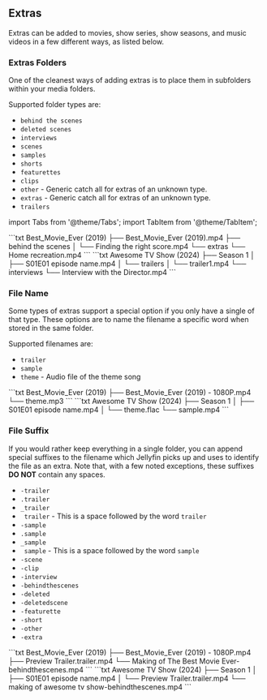 <!-- markdownlint-disable MD041 -->

## Extras

Extras can be added to movies, show series, show seasons, and music videos in a few different ways, as listed below.

### Extras Folders

One of the cleanest ways of adding extras is to place them in subfolders within your media folders.

Supported folder types are:

- `behind the scenes`
- `deleted scenes`
- `interviews`
- `scenes`
- `samples`
- `shorts`
- `featurettes`
- `clips`
- `other` - Generic catch all for extras of an unknown type.
- `extras` - Generic catch all for extras of an unknown type.
- `trailers`

import Tabs from '@theme/Tabs';
import TabItem from '@theme/TabItem';

<Tabs defaultValue={props.defaultTab}>
<TabItem value="movies" label="Movies">
```txt
Best_Movie_Ever (2019)
├── Best_Movie_Ever (2019).mp4
├── behind the scenes
│   └── Finding the right score.mp4
└── extras
    └── Home recreation.mp4
```
</TabItem>
<TabItem value="shows" label="Shows">
```txt
Awesome TV Show (2024)
├── Season 1
│   ├── S01E01 episode name.mp4
│   └── trailers
│       └── trailer1.mp4
└── interviews
    └── Interview with the Director.mp4
```
</TabItem>
</Tabs>

### File Name

Some types of extras support a special option if you only have a single of that type. These options are to name the filename a specific word when stored in the same folder.

Supported filenames are:

- `trailer`
- `sample`
- `theme` - Audio file of the theme song

<Tabs defaultValue={props.defaultTab}>
<TabItem value="movies" label="Movies">
```txt
Best_Movie_Ever (2019)
├── Best_Movie_Ever (2019) - 1080P.mp4
└── theme.mp3
```
</TabItem>
<TabItem value="shows" label="Shows">
```txt
Awesome TV Show (2024)
├── Season 1
│   ├── S01E01 episode name.mp4
│   └── theme.flac
└── sample.mp4
```
</TabItem>
</Tabs>

### File Suffix

If you would rather keep everything in a single folder, you can append special suffixes to the filename which Jellyfin picks up and uses to identify the file as an extra. Note that, with a few noted exceptions, these suffixes **DO NOT** contain any spaces.

<!-- markdownlint-disable MD038 -->

- `-trailer`
- `.trailer`
- `_trailer`
- ` trailer` - This is a space followed by the word `trailer`
- `-sample`
- `.sample`
- `_sample`
- ` sample` - This is a space followed by the word `sample`
- `-scene`
- `-clip`
- `-interview`
- `-behindthescenes`
- `-deleted`
- `-deletedscene`
- `-featurette`
- `-short`
- `-other`
- `-extra`
  <!-- markdownlint-enable MD038 -->

<Tabs defaultValue={props.defaultTab}>
<TabItem value="movies" label="Movies">
```txt
Best_Movie_Ever (2019)
├── Best_Movie_Ever (2019) - 1080P.mp4
├── Preview Trailer.trailer.mp4
└── Making of The Best Movie Ever-behindthescenes.mp4
```
</TabItem>
<TabItem value="shows" label="Shows">
```txt
Awesome TV Show (2024)
├── Season 1
│   ├── S01E01 episode name.mp4
│   └── Preview Trailer.trailer.mp4
└── making of awesome tv show-behindthescenes.mp4
```
</TabItem>
</Tabs>
